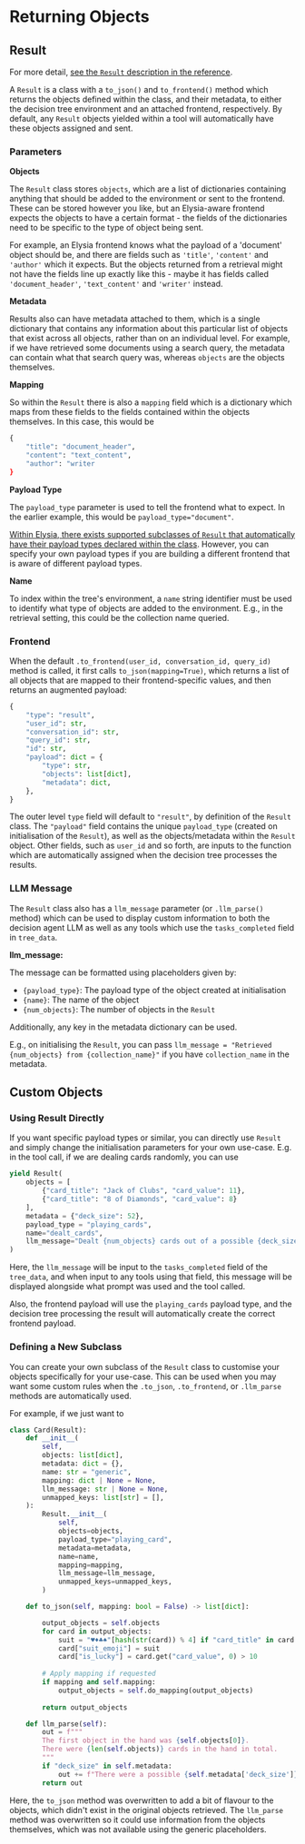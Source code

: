 # Returning Objects

## Result 

For more detail, [see the `Result` description in the reference](../Reference/Objects.md#elysia.objects.Result).

A `Result` is a class with a `to_json()` and `to_frontend()` method which returns the objects defined within the class, and their metadata, to either the decision tree environment and an attached frontend, respectively. By default, any `Result` objects yielded within a tool will automatically have these objects assigned and sent.

### Parameters

**Objects**

The `Result` class stores `objects`, which are a list of dictionaries containing anything that should be added to the environment or sent to the frontend. These can be stored however you like, but an Elysia-aware frontend expects the objects to have a certain format - the fields of the dictionaries need to be specific to the type of object being sent.

For example, an Elysia frontend knows what the payload of a 'document' object should be, and there are fields such as `'title'`, `'content'` and `'author'` which it expects. But the objects returned from a retrieval might not have the fields line up exactly like this - maybe it has fields called `'document_header'`, `'text_content'` and `'writer'` instead.

**Metadata**

Results also can have metadata attached to them, which is a single dictionary that contains any information about this particular list of objects that exist across all objects, rather than on an individual level. For example, if we have retrieved some documents using a search query, the metadata can contain what that search query was, whereas `objects` are the objects themselves.

**Mapping**

So within the `Result` there is also a `mapping` field which is a dictionary which maps from these fields to the fields contained within the objects themselves. In this case, this would be
```python
{
    "title": "document_header",
    "content": "text_content",
    "author": "writer
}
```

**Payload Type**

The `payload_type` parameter is used to tell the frontend what to expect. In the earlier example, this would be `payload_type="document"`.

[Within Elysia, there exists supported subclasses of `Result` that automatically have their payload types declared within the class](../Reference/Objects.md#elysia.tools.objects). However, you can specify your own payload types if you are building a different frontend that is aware of different payload types.

**Name**

To index within the tree's environment, a `name` string identifier must be used to identify what type of objects are added to the environment. E.g., in the retrieval setting, this could be the collection name queried.


### Frontend 

When the default `.to_frontend(user_id, conversation_id, query_id)` method is called, it first calls `to_json(mapping=True)`, which returns a list of all objects that are mapped to their frontend-specific values, and then returns an augmented payload:

```python
{
    "type": "result",
    "user_id": str,
    "conversation_id": str,
    "query_id": str,
    "id": str,
    "payload": dict = {
        "type": str,
        "objects": list[dict],
        "metadata": dict,
    },
}
```

The outer level `type` field will default to `"result"`, by definition of the `Result` class. The `"payload"` field contains the unique `payload_type` (created on initialisation of the `Result`), as well as the objects/metadata within the `Result` object. Other fields, such as `user_id` and so forth, are inputs to the function which are automatically assigned when the decision tree processes the results.

### LLM Message

The `Result` class also has a `llm_message` parameter (or `.llm_parse()` method) which can be used to display custom information to both the decision agent LLM as well as any tools which use the `tasks_completed` field in `tree_data`.

**llm_message:**

The message can be formatted using placeholders given by:

- `{payload_type}`: The payload type of the object created at initialisation
- `{name}`: The name of the object
- `{num_objects}`: The number of objects in the `Result`

Additionally, any key in the metadata dictionary can be used.

E.g., on initialising the `Result`, you can pass `llm_message = "Retrieved {num_objects} from {collection_name}"` if you have `collection_name` in the metadata.


## Custom Objects

### Using Result Directly

If you want specific payload types or similar, you can directly use `Result` and simply change the initialisation parameters for your own use-case. E.g. in the tool call, if we are dealing cards randomly, you can use

```python
yield Result(
    objects = [
        {"card_title": "Jack of Clubs", "card_value": 11},
        {"card_title": "8 of Diamonds", "card_value": 8}
    ], 
    metadata = {"deck_size": 52},
    payload_type = "playing_cards",
    name="dealt_cards",
    llm_message="Dealt {num_objects} cards out of a possible {deck_size}."
)
```
Here, the `llm_message` will be input to the `tasks_completed` field of the `tree_data`, and when input to any tools using that field, this message will be displayed alongside what prompt was used and the tool called.

Also, the frontend payload will use the `playing_cards` payload type, and the decision tree processing the result will automatically create the correct frontend payload.

### Defining a New Subclass

You can create your own subclass of the `Result` class to customise your objects specifically for your use-case. This can be used when you may want some custom rules when the `.to_json`, `.to_frontend`, or `.llm_parse` methods are automatically used.

For example, if we just want to 

```python
class Card(Result):
    def __init__(
        self,
        objects: list[dict],
        metadata: dict = {},
        name: str = "generic",
        mapping: dict | None = None,
        llm_message: str | None = None,
        unmapped_keys: list[str] = [],
    ):
        Result.__init__(
            self,
            objects=objects,
            payload_type="playing_card",
            metadata=metadata,
            name=name,
            mapping=mapping,
            llm_message=llm_message,
            unmapped_keys=unmapped_keys,
        )

    def to_json(self, mapping: bool = False) -> list[dict]:

        output_objects = self.objects
        for card in output_objects:
            suit = "♥️♦️♣️♠️"[hash(str(card)) % 4] if "card_title" in card else "🃏"
            card["suit_emoji"] = suit
            card["is_lucky"] = card.get("card_value", 0) > 10
        
        # Apply mapping if requested
        if mapping and self.mapping:
            output_objects = self.do_mapping(output_objects)
        
        return output_objects

    def llm_parse(self):
        out = f"""
        The first object in the hand was {self.objects[0]}.
        There were {len(self.objects)} cards in the hand in total.
        """
        if "deck_size" in self.metadata:
            out += f"There were a possible {self.metadata['deck_size']} cards to be dealt"
        return out

```

Here, the `to_json` method was overwritten to add a bit of flavour to the objects, which didn't exist in the original objects retrieved.
The `llm_parse` method was overwritten so it could use information from the objects themselves, which was not available using the generic placeholders.
